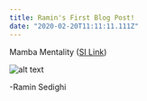 ```yaml
---
title: Ramin's First Blog Post!
date: "2020-02-20T11:11:11.111Z"
---
```


Mamba Mentality
([SI Link](https://www.si.com/nba/2018/10/24/kobe-bryant-photos-mamba-mentality-book-excerpt-jordan))

![alt text](https://media.giphy.com/media/xT0xeJpnrWC4XWblEk/giphy.gif "Logo Title Text 1")


-Ramin Sedighi